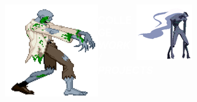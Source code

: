 <img style="width:250px; height:250px; float:left;" src = "extra/WME8.gif"><img style="width:150px; height:150px; float:right;" src = "extra/gifs2.gif"><h1 style="backgound-color:black; color:white;"><b> COLLEGE </b><i> WORK / PROJECTS </i> 
